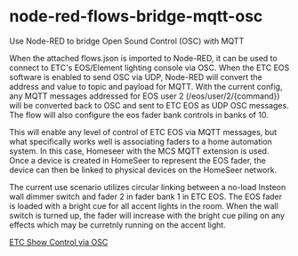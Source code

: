 # node-red-flows-bridge-mqtt-osc
Use Node-RED to bridge Open Sound Control (OSC) with MQTT

When the attached flows.json is imported to Node-RED, it can be used to connect to ETC's EOS/Element lighting console via OSC.
When the ETC EOS software is enabled to send OSC via UDP, Node-RED will convert the address and value to topic and payload for MQTT.
With the current config, any MQTT messages addressed for EOS user 2 (/eos/user/2/{command}) will be converted back to OSC and
sent to ETC EOS as UDP OSC messages.  The flow will also configure the eos fader bank controls in banks of 10.

This will enable any level of control of ETC EOS via MQTT messages, but what specifically works well is associating faders to a home 
automation system. In this case, Homeseer with the MCS MQTT extension is used.  Once a device is created in HomeSeer to represent the
EOS fader, the device can then be linked to physical devices on the HomeSeer network.

The current use scenario utilizes circular linking between a no-load Insteon wall dimmer switch and fader 2 in fader bank 1 in ETC EOS.
The EOS fader is loaded with a bright cue for all accent lights in the room. When the wall switch is turned up, the fader will increase
with the bright cue piling on any effects which may be curretnly running on the accent light.

[ETC Show Control via OSC](https://www.etcconnect.com/workarea/DownloadAsset.aspx?id=10737461372)
